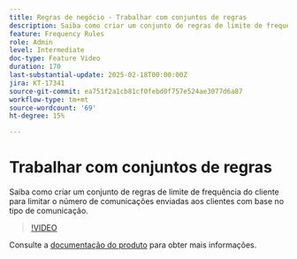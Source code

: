 ```yaml
---
title: Regras de negócio - Trabalhar com conjuntos de regras
description: Saiba como criar um conjunto de regras de limite de frequência do cliente para limitar o número de comunicações enviadas aos clientes com base no tipo de comunicação no Adobe Journey Optimizer (AJO).
feature: Frequency Rules
role: Admin
level: Intermediate
doc-type: Feature Video
duration: 170
last-substantial-update: 2025-02-18T00:00:00Z
jira: KT-17341
source-git-commit: ea751f2a1cb81cf0febd0f757e524ae3077d6a87
workflow-type: tm+mt
source-wordcount: '69'
ht-degree: 15%

---
```



# Trabalhar com conjuntos de regras

Saiba como criar um conjunto de regras de limite de frequência do cliente para limitar o número de comunicações enviadas aos clientes com base no tipo de comunicação.

>[!VIDEO](https://video.tv.adobe.com/v/3435531/?learn=on&enablevpops)

Consulte a [documentação do produto](https://experienceleague.adobe.com/pt-br/docs/journey-optimizer/using/configuration/rule-sets) para obter mais informações.
